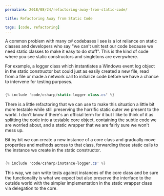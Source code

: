 ```yaml
---
permalink: 2018/08/24/refactoring-away-from-static-code/

title: Refactoring Away from Static Code

tags: [code, refactoring]
---
```


A common problem with many c# codebases I see is a lot reliance on static classes and
developers who say "we can't unit test our code because we need static classes to make it easy
to do stuff". This is the kind of code where you see static constructors and singletons are everywhere.

For example, a logger class which instantiates a Windows event log object in the static constructor
but could just as easily created a new file, read from a file or made a network call to initialize code
before we have a chance to intervene for testing purposes.

```csharp

{% include 'code/csharp/static-logger-class.cs' %}

```

There is a little refactoring that we can use to make this situation a little bit more testable while still
preserving the horrific static outer we present to the world. I don't
know if there's an official term for it but I like to think of it as splitting the code into a testable
core object, containing the subtle code we are worried about, and a static wrapper that we are fairly
sure we won't mess up.

Bit by bit we can create a new instance of a core class and gradually move properties and methods across to
that class, forwarding those static calls to the instance we create in the static constructor.

```csharp

{% include 'code/csharp/instance-logger.cs' %}

```

This way, we can write tests against instances of the core class and be sure the functionality is what we
expect but also preserve the interface to the outside world with the simpler implementation in the static wrapper
class via delegation to the core.
